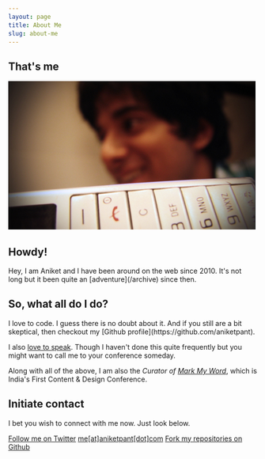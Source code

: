```yaml
---
layout: page
title: About Me
slug: about-me
---
```


<div class="g one-whole full-bleed">

<div class="g one-quarter">
	<h2>That's me</h2>
</div>

<div class="g three-quarters">
	<img class="media" src="../assets/images/thats-me.jpg" />
</div>

<div class="g one-quarter">
	<h2>Howdy!</h2>
</div>

<div class="g three-quarters" markdown="1">
Hey, I am Aniket and I have been around on the web since 2010. It's not long but it been quite an [adventure](/archive) since then. 
</div>

<div class="g one-quarter">
	<h2>So, what all do I do?</h2>
</div>

<div class="g three-quarters" markdown="1">
I love to code. I guess there is no doubt about it. And if you still are a bit skeptical, then checkout my [Github profile](https://github.com/aniketpant).

I also [love to speak](/speaking). Though I haven't done this quite frequently but you might want to call me to your conference someday.

Along with all of the above, I am also the _Curator of [Mark My Word](http://markmyword.in)_, which is India's First Content &amp; Design Conference.
</div>

<div class="g one-quarter">
	<h2>Initiate contact</h2>
</div>

<div class="g three-quarters">
<p>I bet you wish to connect with me now. Just look below.</p>
<a href="http://twitter.com/aniket_pant" class="btn btn--full">Follow me on Twitter</a>
<a href="mailto:me@aniketpant.com" class="btn btn--full highlight text--center">me[at]aniketpant[dot]com</a>
<a href="https://github.com/aniketpant" class="btn btn--full">Fork my repositories on Github</a>
</div>
</div>
